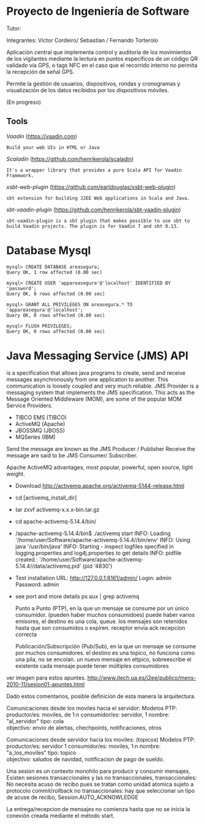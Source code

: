 # Proyecto de Ingeniería de Software

Tutor: 

Integrantes: Victor Cordeiro/ Sebastían / Fernando Torterolo

Aplicación central que implementa control y auditoría de los movimientos de los vigilantes mediante la lectura en puntos específicos de un código
QR validado vía GPS, o tags NFC en el caso que el recorrido interno no permita la recepción de señal GPS.

Permite la gestión de usuarios, dispositivos, rondas y cronogramas y visualización de los datos recibidos por los dispositivos móviles.

(En progreso)


## Tools 

*Vaadin* (https://vaadin.com)
    
    Build your web UIs in HTML or Java

*Scaladin*   (https://github.com/henrikerola/scaladin)
    
    It's a wrapper library that provides a pure Scala API for Vaadin Framework.
    
*xsbt-web-plugin* (https://github.com/earldouglas/xsbt-web-plugin) 

    sbt extension for building J2EE Web applications in Scala and Java.  
    
*sbt-vaadin-plugin* (https://github.com/henrikerola/sbt-vaadin-plugin)

    sbt-vaadin-plugin is a sbt plugin that makes possible to use sbt to build Vaadin projects. The plugin is for Vaadin 7 and sbt 0.13.
    
    
# Database Mysql

    mysql> CREATE DATABASE areasegura;
    Query OK, 1 row affected (0.00 sec)
    
    mysql> CREATE USER 'appareasegura'@'localhost' IDENTIFIED BY 'password';  
    Query OK, 0 rows affected (0.00 sec)
    
    mysql> GRANT ALL PRIVILEGES ON areasegura.* TO 'appareasegura'@'localhost';
    Query OK, 0 rows affected (0.00 sec)
    
    mysql> FLUSH PRIVILEGES;
    Query OK, 0 rows affected (0.00 sec)
    

# Java Messaging Service (JMS) API
is a specification that allows java programs to create, send and receive messages asynchronously from one application to another. 
This communication is loosely coupled and very much reliable.
JMS Provider is a messaging system that implements the JMS specification.
This acts as the Message Oriented Middleware (MOM), are some of the popular MOM Service Providers.

* TIBCO EMS (TIBCO)
* ActiveMQ (Apache)
* JBOSSMQ (JBOSS)
* MQSeries (IBM)

Send the message are known as the JMS Producer / Publisher
Receive the message are said to be JMS Consumer/ Subscriber.

Apache ActiveMQ advantages, most popular, powerful, open source, light weight.

- Download http://activemq.apache.org/activemq-5144-release.html
- cd [activemq_install_dir]
- tar zxvf activemq-x.x.x-bin.tar.gz
- cd apache-activemq-5.14.4/bin/
- /apache-activemq-5.14.4/bin$ ./activemq start
    INFO: Loading '/home/user/Software/apache-activemq-5.14.4//bin/env'
    INFO: Using java '/usr/bin/java'
    INFO: Starting - inspect logfiles specified in logging.properties and log4j.properties to get details
    INFO: pidfile created : '/home/user/Software/apache-activemq-5.14.4//data/activemq.pid' (pid '4830')
    
- Test installation
    URL: http://127.0.0.1:8161/admin/
    Login: admin
    Password: admin


- see port and more details 
    ps aux | grep activemq
    
    

    Punto a Punto (PTP), 
         en la que un mensaje se consume por un único consumidor. (pueden haber muchos consumidoes)
         puede haber varios emisores, 
         el destino es una cola, queue.
         los mensajes son retenidos hasta que son consumidos o expiren. receptor envia ack recepcion correcta
         
         
    Publicación/Subscripción (Pub/Sub), en la que un mensaje se consume por muchos consumidores.
    el destino es una topico, no funciona como una pila, no se encolan.
    un nuevo mensaje en eltpico, sobreescribe el existente
    cada mensaje puede tener múltiples consumidores

ver imagen para estos apuntes.
     http://www.jtech.ua.es/j2ee/publico/mens-2010-11/sesion01-apuntes.html
     

Dado estos comentarios, posible definicion de esta manera la arquitectura.

Comunicaciones desde los moviles hacia el servidor:
    Modelos PTP:
        productor/es: moviles, de 1:n
        consumidor/es: servidor, 1 
        nombre: "al_servidor"
        tipo: cola  
        objectivo: envio de alertas, chechpoints, notificaciones, otros  
        


Comunicaciones desde servidor hacia los moviles: (topicos)
    Modelos PTP:
        productor/es: servidor 1
        consumidor/es: moviles, 1:n 
        nombre: "a_los_moviles"
        tipo: topico  
        objectivo: saludos de navidad, notificacion de pago de sueldo.
          
Una sesion es un contexto monohilo para producir y consumir mensajes, 
Existen sesiones transaccionales y las no transaccionales, 
    transaccionales:  No necesita acuso de recibo pues se tratan como unidad atomica sujeto a protocolo commit/rollback
    no transaccionales: hay que seleccionar un tipo de acuse de recibo, Session.AUTO_ACKNOWLEDGE 
    
La entrega/recepcion de mensajes no comienza hasta que no se inicia la conexión creada mediante el método start.
 
    
    
    
    
    
    
    
